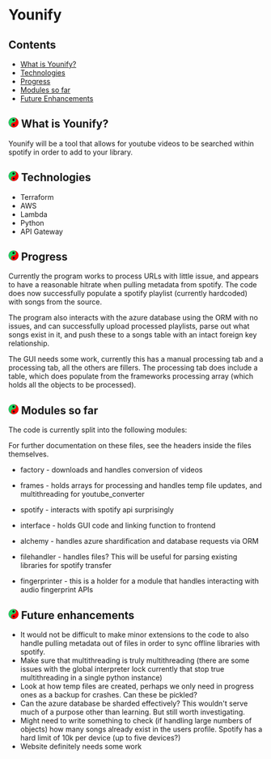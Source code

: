 Younify
===========
## Contents
* [What is Younify?](#what-is)
* [Technologies](#tech)
* [Progress](#prog)
* [Modules so far](#mod)
* [Future Enhancements](#fut) 

<a name="what-is"></a>
## <img src="younify/resources/Yin_yang.svg" alt="Logo" width="20"/> What is Younify?

Younify will be a tool that allows for youtube videos to be searched within spotify in 
order to add to your library.
 
<a name="tech"></a>
## <img src="younify/resources/Yin_yang.svg" alt="Logo" width="20"/> Technologies
* Terraform
* AWS
* Lambda
* Python
* API Gateway

<a name="prog"></a>
## <img src="younify/resources/Yin_yang.svg" alt="Logo" width="20"/> Progress
Currently the program works to process URLs with little issue, and appears to have a reasonable hitrate when pulling 
metadata from spotify. The code does now successfully populate a spotify playlist (currently hardcoded)
with songs from the source.

The program also interacts with the azure database using the ORM with no issues, and can successfully upload 
processed playlists, parse out what songs exist in it, and push these to a songs table with an intact foreign key
relationship.

The GUI needs some work, currently this has a manual processing tab and a processing tab, all the others are 
fillers. The processing tab does include a table, which does populate from the frameworks processing array (which
holds all the objects to be processed).

<a name="mod"></a>
## <img src="younify/resources/Yin_yang.svg" alt="Logo" width="20"/> Modules so far

The code is currently split into the following modules:

For further documentation on these files, see the headers inside the files themselves.

* factory - downloads and handles conversion of videos

* frames - holds arrays for processing and handles temp file updates, and multithreading for youtube_converter

* spotify - interacts with spotify api surprisingly

* interface - holds GUI code and linking function to frontend

* alchemy - handles azure shardification and database requests via ORM

* filehandler - handles files? This will be useful for parsing existing libraries for spotify transfer

* fingerprinter - this is a holder for a module that handles interacting with audio fingerprint APIs

<a name="fut"></a>
## <img src="younify/resources/Yin_yang.svg" alt="Logo" width="20"/> Future enhancements

* It would not be difficult to make minor extensions to the code to also handle pulling metadata out of 
files in order to sync offline libraries with spotify. 
* Make sure that multithreading is truly multithreading (there are some issues with the global interpreter
lock currently that stop true multithreading in a single python instance)
* Look at how temp files are created, perhaps we only need in progress ones as a backup for crashes. Can these be pickled?
* Can the azure database be sharded effectively? This wouldn't serve much of a purpose other than learning.
But still worth investigating.
* Might need to write something to check (if handling large numbers of objects) how many songs already exist
in the users profile. Spotify has a hard limit of 10k per device (up to five devices?)
* Website definitely needs some work
